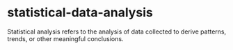# statistical-data-analysis
Statistical analysis refers to the analysis of data collected to derive patterns, trends, or other meaningful conclusions.
